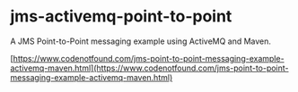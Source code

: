 # jms-activemq-point-to-point

A JMS Point-to-Point messaging example using ActiveMQ and Maven.

[https://www.codenotfound.com/jms-point-to-point-messaging-example-activemq-maven.html](https://www.codenotfound.com/jms-point-to-point-messaging-example-activemq-maven.html)
